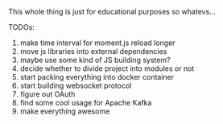 This whole thing is just for educational purposes so whatevs...

TODOs:

1. make time interval for moment.js reload longer
1. move js libraries into external dependencies
1. maybe use some kind of JS building system?
1. decide whether to divide project into modules or not
1. start packing everything into docker container
1. start building websocket protocol
1. figure out OAuth
1. find some cool usage for Apache Kafka
1. make everything awesome